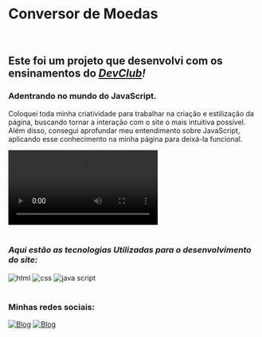 <h1>Conversor de Moedas</h1>
<br>
<h2>Este foi um projeto que desenvolvi com os ensinamentos do <i><a href="https://rodolfomori.com.br/devclub">DevClub</a>!</i></h2>

<h3>Adentrando no mundo do JavaScript.</h3>
<p>Coloquei toda minha criatividade para trabalhar na criação e estilização da página, buscando tornar a interação com o site o mais intuitiva possível. 
  Além disso, consegui aprofundar meu entendimento sobre JavaScript, aplicando esse conhecimento na minha página para deixá-la funcional.</p>

<div>
<video max-width="100%" src="https://github.com/devNeiBarbosa/Conversor-de-moedas/blob/main/assets/img/apresentacao.mp4"/></video>
</div>

<br>
<i><h3>Aqui estão as tecnologias Utilizadas para o desenvolvimento do site:</h3></i>
<div>
    <img align="center" alt="html" src="https://img.shields.io/badge/HTML-239120?style=for-the-badge&logo=html5&logoColor=white"/>
    <img align="center" alt="css" src="https://img.shields.io/badge/CSS-239120?&style=for-the-badge&logo=css3&logoColor=white"/>
    <img align="center" alt="java script" src="https://img.shields.io/badge/JavaScript-F7DF1E?style=for-the-badge&logo=javascript&logoColor=black"/>
</div>
<br>

<h3>Minhas redes sociais:</h3>

[![Blog](https://img.shields.io/badge/Instagram-E4405F?style=for-the-badge&logo=instagram&logoColor=white)](https://instagram.com/treinadornei)
[![Blog](https://img.shields.io/badge/LinkedIn-0077B5?style=for-the-badge&logo=linkedin&logoColor=white)](https://www.linkedin.com/in/dev-neibarbosa)
